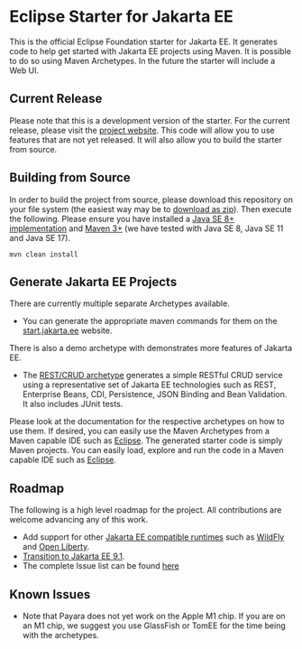 # Eclipse Starter for Jakarta EE

This is the official Eclipse Foundation starter for Jakarta EE. It generates code to help get started with Jakarta EE projects using Maven. It is possible to do so using Maven Archetypes. In the future the starter will include a Web UI.

## Current Release

Please note that this is a development version of the starter. For the current release, please visit the [project website](https://eclipse-ee4j.github.io/starter/). This code will allow you to use features that are not yet released. It will also allow you to build the starter from source.

## Building from Source

In order to build the project from source, please download this repository on your file system (the easiest way may be to [download as zip](https://github.com/eclipse-ee4j/starter/archive/refs/heads/master.zip)). Then execute the following. Please ensure you have installed a [Java SE 8+ implementation](https://adoptium.net/?variant=openjdk8) and [Maven 3+](https://maven.apache.org/download.cgi) (we have tested with Java SE 8, Java SE 11 and Java SE 17).

```
mvn clean install
```

## Generate Jakarta EE Projects

There are currently multiple separate Archetypes available. 

* You can generate the appropriate maven commands for them on the [start.jakarta.ee](https://start.jakarta.ee/) website.

There is also a demo archetype with demonstrates more features of Jakarta EE.

* The [REST/CRUD archetype](rest-starter) generates a simple RESTful CRUD service using a representative set of Jakarta EE technologies such as REST, Enterprise Beans, CDI, Persistence, JSON Binding and Bean Validation. It also includes JUnit tests.

Please look at the documentation for the respective archetypes on how to use them. If desired, you can easily use the Maven Archetypes from a Maven capable IDE such as [Eclipse](https://www.eclipse.org/ide). The generated starter code is simply Maven projects. You can easily load, explore and run the code in a Maven capable IDE such as [Eclipse](https://www.eclipse.org/ide).

## Roadmap

The following is a high level roadmap for the project. All contributions are welcome advancing any of this work.
* Add support for other [Jakarta EE compatible runtimes](https://jakarta.ee/compatibility) such as [WildFly](https://github.com/eclipse-ee4j/starter/issues/113) and [Open Liberty](https://github.com/eclipse-ee4j/starter/issues/112).
* [Transition to Jakarta EE 9.1](https://github.com/eclipse-ee4j/starter/issues/111).
* The complete Issue list can be found [here](https://github.com/eclipse-ee4j/starter/issues)

## Known Issues
* Note that Payara does not yet work on the Apple M1 chip. If you are on an M1 chip, we suggest you use GlassFish or TomEE for the time being with the archetypes.
